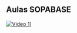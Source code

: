 ## Aulas SOPABASE

[![Video 1](https://img.youtube.com/vi/mQSgIbONHoA/0.jpg)](https://www.youtube.com/watch?v=mQSgIbONHoA)]



